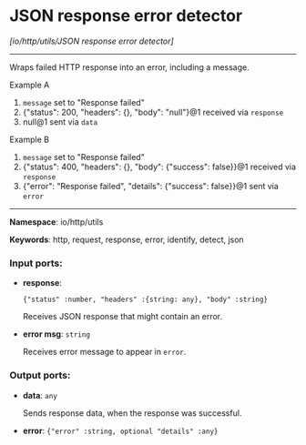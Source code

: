 # JSON response error detector

_[io/http/utils/JSON response error detector]_

---

Wraps failed HTTP response into an error, including a message.

Example A
1. `message` set to "Response failed"
2. {"status": 200, "headers": {}, "body": "null"}@1 received via `response`
3. null@1 sent via `data`

Example B
1. `message` set to "Response failed"
2. {"status": 400, "headers": {}, "body": {"success": false}}@1 received via `response`
3. {"error": "Response failed", "details": {"success": false}}@1 sent via `error`

---

__Namespace__: io/http/utils

__Keywords__: http, request, response, error, identify, detect, json

### Input ports:

* __response__: 
    ```
    {"status" :number, "headers" :{string: any}, "body" :string}
    ```

    Receives JSON response that might contain an error.


* __error msg__: ` string `

    Receives error message to appear in `error`.

### Output ports:

* __data__: ` any `

    Sends response data, when the response was successful.


* __error__: ` {"error" :string, optional "details" :any} `

